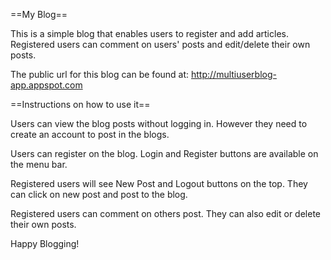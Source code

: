 ==My Blog==

This is a simple blog that enables users to register and add articles. Registered users can comment on users' posts and edit/delete their own posts.

The public url for this blog can be found at: http://multiuserblog-app.appspot.com

==Instructions on how to use it==

Users can view the blog posts without logging in. However they need to create an account to post in the blogs.

Users can register on the blog. Login and Register buttons are available on the menu bar.

Registered users will see New Post and Logout buttons on the top. They can click on new post and post to the blog.

Registered users can comment on others post. They can also edit or delete their own posts.

Happy Blogging!
